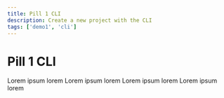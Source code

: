 ```yaml
---
title: Pill 1 CLI
description: Create a new project with the CLI
tags: ['demo1', 'cli']
---
```


# Pill 1 CLI

Lorem ipsum lorem Lorem ipsum lorem Lorem ipsum lorem Lorem ipsum lorem
